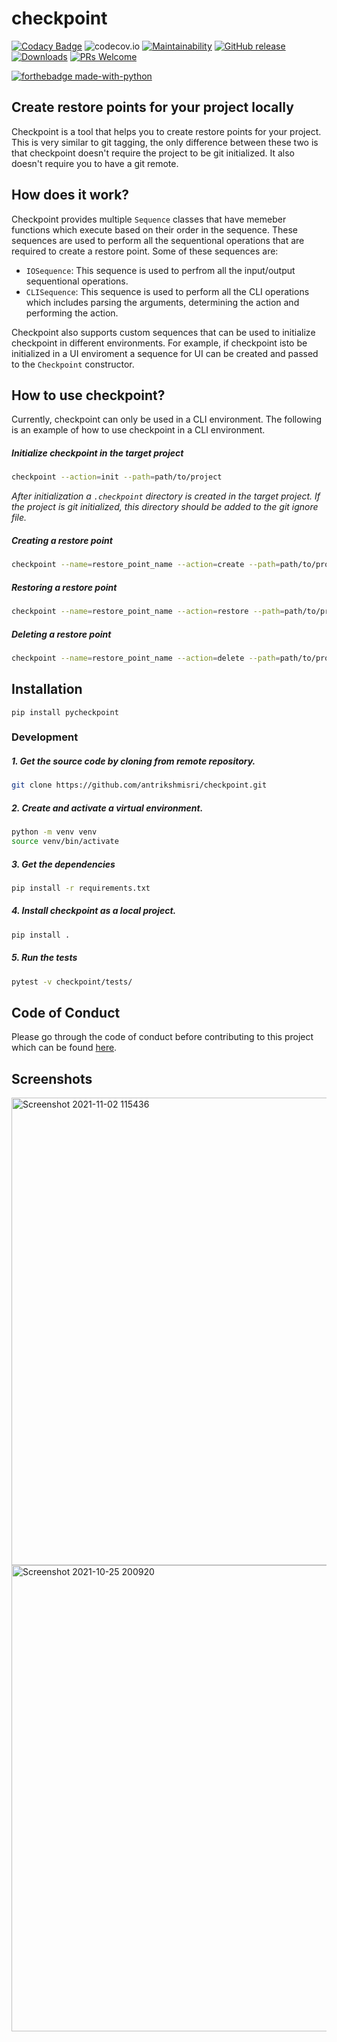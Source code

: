 # checkpoint
[![Codacy Badge](https://app.codacy.com/project/badge/Grade/db5e64ce3b644109afe0c6ed96f266b8)](https://www.codacy.com/gh/antrikshmisri/checkpoint/dashboard?utm_source=github.com&amp;utm_medium=referral&amp;utm_content=antrikshmisri/checkpoint&amp;utm_campaign=Badge_Grade) ![codecov.io](https://codecov.io/github/antrikshmisri/checkpoint/coverage.svg?branch=master) [![Maintainability](https://api.codeclimate.com/v1/badges/d530dec72a679fe43d46/maintainability)](https://codeclimate.com/github/antrikshmisri/checkpoint/maintainability) [![GitHub release](https://img.shields.io/github/release/antrikshmisri/checkpoint)](https://GitHub.com/Naereen/StrapDown.js/releases/) [![Downloads](https://pepy.tech/badge/pycheckpoint)](https://pepy.tech/project/pycheckpoint) [![PRs Welcome](https://img.shields.io/badge/PRs-welcome-brightgreen.svg?style=flat-square)](http://makeapullrequest.com)


[![forthebadge made-with-python](http://ForTheBadge.com/images/badges/made-with-python.svg)](https://www.python.org/)




## Create restore points for your project locally

Checkpoint is a tool that helps you to create restore points for your project. This is very similar to git tagging, the only difference between these two is that checkpoint doesn't require the project to be git initialized. It also doesn't require you to have a git remote. 

## How does it work?

Checkpoint provides multiple `Sequence` classes that have memeber functions which execute based on their order in the sequence. These sequences are used to perform all the sequentional operations that are required to create a restore point. Some of these sequences are:

* `IOSequence`: This sequence is used to perfrom all the input/output sequentional operations.
* `CLISequence`: This sequence is used to perform all the CLI operations which includes parsing the arguments, determining the action and performing the action.

Checkpoint also supports custom sequences that can be used to initialize checkpoint in different environments. For example, if checkpoint isto be initialized in a UI enviroment a sequence for UI can be created and passed to the `Checkpoint` constructor.

## How to use checkpoint?

Currently, checkpoint can only be used in a CLI environment. The following is an example of how to use checkpoint in a CLI environment.

##### Initialize checkpoint in the target project
```bash
checkpoint --action=init --path=path/to/project 
```
*After initialization a `.checkpoint` directory is created in the target project. If the project is git initialized, this directory should be added to the git ignore file.*

##### Creating a restore point
```bash
checkpoint --name=restore_point_name --action=create --path=path/to/project
```

##### Restoring a restore point
```bash
checkpoint --name=restore_point_name --action=restore --path=path/to/project
```

##### Deleting a restore point
```bash
checkpoint --name=restore_point_name --action=delete --path=path/to/project
```

## Installation

`pip install pycheckpoint`
### Development

##### 1. Get the source code by cloning from remote repository.
```bash
git clone https://github.com/antrikshmisri/checkpoint.git
```

##### 2. Create and activate a virtual environment.
```bash
python -m venv venv
source venv/bin/activate
```

##### 3. Get the dependencies
```bash
pip install -r requirements.txt
```
##### 4. Install checkpoint as a local project.
```bash
pip install .
```
##### 5. Run the tests
```bash
pytest -v checkpoint/tests/
```

## Code of Conduct

Please go through the code of conduct before contributing to this project which can be found [here](./CODE_OF_CONDUCT.md). 


## Screenshots
<img width="748" alt="Screenshot 2021-11-02 115436" src="https://user-images.githubusercontent.com/54466356/139796608-fb0ccd3c-3e9f-4e6f-a694-9c26c5c812eb.png">


<img width="746" alt="Screenshot 2021-10-25 200920" src="https://user-images.githubusercontent.com/54466356/139583163-1fa5b216-d7a6-4ecf-a030-251411df33b7.png">


